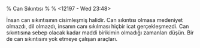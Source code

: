 % Can Sıkıntısı
% 
% <12197 - Wed 23:48>

İnsan can sıkıntısının cisimleşmiş halidir. Can sıkıntısı olmasa medeniyet olmazdı, dil olmazdı, insanın canı sıkılması hiçbir icat gerçekleşmezdi. Can sıkıntısına sebep olacak kadar maddi birikimin olmadığı zamanları düşün. Bir de can sıkıntısını yok etmeye çalışan araçları. 



